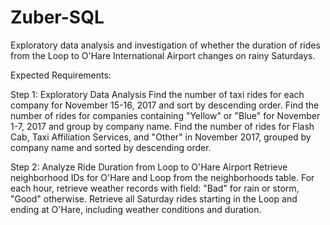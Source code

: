 # Zuber-SQL
Exploratory data analysis and investigation of whether the duration of rides from the Loop to O'Hare International Airport changes on rainy Saturdays.

Expected Requirements:

Step 1: Exploratory Data Analysis
Find the number of taxi rides for each company for November 15-16, 2017 and sort by descending order.
Find the number of rides for companies containing "Yellow" or "Blue" for November 1-7, 2017 and group by company name.
Find the number of rides for Flash Cab, Taxi Affiliation Services, and "Other" in November 2017, grouped by company name and sorted by descending order.

Step 2: Analyze Ride Duration from Loop to O'Hare Airport
Retrieve neighborhood IDs for O'Hare and Loop from the neighborhoods table.
For each hour, retrieve weather records with field: "Bad" for rain or storm, "Good" otherwise.
Retrieve all Saturday rides starting in the Loop and ending at O'Hare, including weather conditions and duration.
